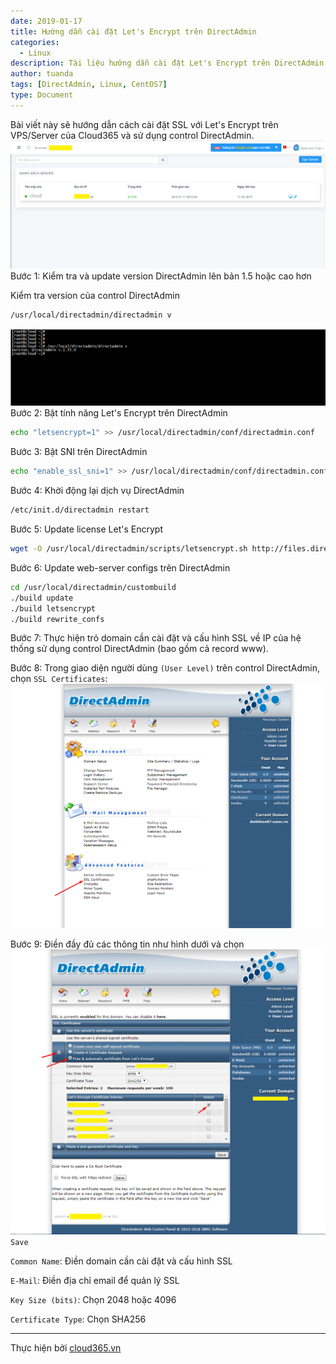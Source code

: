 ```yaml
---
date: 2019-01-17
title: Hướng dẫn cài đặt Let's Encrypt trên DirectAdmin
categories:
  - Linux
description: Tài liệu hướng dẫn cài đặt Let's Encrypt trên DirectAdmin
author: tuanda
tags: [DirectAdmin, Linux, CentOS7]
type: Document
---
```


Bài viết này sẽ hướng dẫn cách cài đặt SSL với Let's Encrypt trên VPS/Server của Cloud365 và sử dụng control DirectAdmin.
![](/images/img-letencrypt-da/image1.png)
Bước 1: Kiểm tra và update version DirectAdmin lên bản 1.5 hoặc cao hơn

Kiểm tra version của control DirectAdmin
```sh
/usr/local/directadmin/directadmin v
```
![](/images/img-letencrypt-da/image2.png)
Bước 2: Bật tính năng Let's Encrypt trên DirectAdmin
```sh
echo "letsencrypt=1" >> /usr/local/directadmin/conf/directadmin.conf
```
Bước 3: Bật SNI trên DirectAdmin
```sh
echo "enable_ssl_sni=1" >> /usr/local/directadmin/conf/directadmin.conf
```
Bước 4: Khời động lại dịch vụ DirectAdmin
```sh
/etc/init.d/directadmin restart
```
Bước 5: Update license Let's Encrypt
```sh
wget -O /usr/local/directadmin/scripts/letsencrypt.sh http://files.directadmin.com/services/all/letsencrypt.sh
```
Bước 6: Update web-server configs trên DirectAdmin
```sh
cd /usr/local/directadmin/custombuild
./build update
./build letsencrypt
./build rewrite_confs
```
Bước 7: Thực hiện trỏ domain cần cài đặt và cấu hình SSL về IP của hệ thống sử dụng control DirectAdmin (bao gồm cả record www).

Bước 8: Trong giao diện người dùng `(User Level)` trên control DirectAdmin, chọn `SSL Certificates`:
![](/images/img-letencrypt-da/image3.png)

Bước 9: Điền đầy đủ các thông tin như hình dưới và chọn 
![](/images/img-letencrypt-da/image4.png)
`Save`

`Common Name`: Điền domain cần cài đặt và cấu hình SSL

`E-Mail`: Điền địa chỉ email để quản lý SSL

`Key Size (bits)`: Chọn 2048 hoặc 4096

`Certificate Type`: Chọn SHA256






















































---
Thực hiện bởi [cloud365.vn](https://cloud365.vn/)